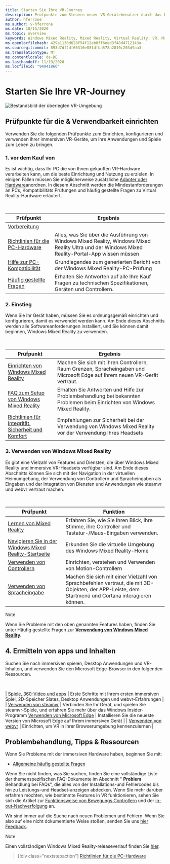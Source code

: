 ```yaml
---
title: Starten Sie Ihre VR-Journey
description: Prüfpunkte zum Steuern neuer VR-Gerätebenutzer durch das Einrichten und verwenden ihrer immersiven VR-Geräte.
author: hferrone
ms.author: v-hferrone
ms.date: 10/15/2020
ms.topic: overview
keywords: Windows Mixed Reality, Mixed Reality, Virtual Reality, VR, Mr,
ms.openlocfilehash: 429a1130d628f54f12eb8ff6eed3f48d4712143a
ms.sourcegitcommit: 893d7df2df66316e881dfba578a2810c203d9aa3
ms.translationtype: MT
ms.contentlocale: de-DE
ms.lasthandoff: 11/19/2020
ms.locfileid: "94941866"
---
```

# <a name="start-your-vr-journey"></a>Starten Sie Ihre VR-Journey

![Bestandsbild der überlegten VR-Umgebung](images/mr-win32-slates-pinspanel.png)

## <a name="setup--usability-checkpoints"></a>Prüfpunkte für die & Verwendbarkeit einrichten

Verwenden Sie die folgenden Prüfpunkte zum Einrichten, konfigurieren und verwenden ihrer immersiven VR-Geräte, um Ihre Anwendungen und Spiele zum Leben zu bringen.

### <a name="1-before-you-buy"></a>1. vor dem Kauf von

Es ist wichtig, dass Ihr PC die von Ihnen gekauften VR-Hardware verarbeiten kann, um die beste Einrichtung und Nutzung zu erzielen. In einigen Fällen müssen Sie möglicherweise zusätzliche [Adapter oder Hardware](recommended-adapters-for-windows-mixed-reality-capable-pcs.md)anordnen. In diesem Abschnitt werden die Mindestanforderungen an PCs, Kompatibilitäts Prüfungen und häufig gestellte Fragen zu Virtual Reality-Hardware erläutert.

<br>

|  Prüfpunkt  |  Ergebnis  |
| --- | --- |
| [Vorbereitung](before-you-start.md) |  |
| [Richtlinien für die PC-Hardware](windows-mixed-reality-minimum-pc-hardware-compatibility-guidelines.md) | Alles, was Sie über die Ausführung von Windows Mixed Reality, Windows Mixed Reality Ultra und der Windows Mixed Reality-Portal-App wissen müssen |
| [Hilfe zur PC-Kompatibilität](get-help-with-pc-compatibility.md) | Grundlegendes zum generierten Bericht von der Windows Mixed Reality-PC-Prüfung |
| [Häufig gestellte Fragen](before-you-buy-faqs.md) | Erhalten Sie Antworten auf alle Ihre Kauf Fragen zu technischen Spezifikationen, Geräten und Controllern. |

### <a name="2-getting-started"></a>2. Einstieg

Wenn Sie Ihr Gerät haben, müssen Sie es ordnungsgemäß einrichten und konfigurieren, damit es verwendet werden kann. Am Ende dieses Abschnitts werden alle Softwareanforderungen installiert, und Sie können damit beginnen, Windows Mixed Reality zu verwenden.

<br>

|  Prüfpunkt  |  Ergebnis  |
| --- | --- |
| [Einrichten von Windows Mixed Reality](set-up-windows-mixed-reality.md) | Machen Sie sich mit ihren Controllern, Raum Grenzen, Spracheingaben und Microsoft Edge auf Ihrem neuen VR-Gerät vertraut. |
| [FAQ zum Setup von Windows Mixed Reality](wmr-setup-faq.md) | Erhalten Sie Antworten und Hilfe zur Problembehandlung bei bekannten Problemen beim Einrichten von Windows Mixed Reality. |
| [Richtlinien für Integrität, Sicherheit und Komfort](wmr-health-safety-comfort.md) | Empfehlungen zur Sicherheit bei der Verwendung von Windows Mixed Reality vor der Verwendung Ihres Headsets  |

### <a name="3-using-windows-mixed-reality"></a>3. Verwenden von Windows Mixed Reality

Es gibt eine Vielzahl von Features und Diensten, die über Windows Mixed Reality und immersive VR-Headsets verfügbar sind. Am Ende dieses Abschnitts können Sie sich mit der Navigation in der virtuellen Heimumgebung, der Verwendung von Controllern und Spracheingaben als Eingaben und der Integration von Diensten und Anwendungen wie steamvr und webvr vertraut machen.

<br>

|  Prüfpunkt  |  Funktion  |
| --- | --- |
| [Lernen von Mixed Reality](learn-mixed-reality.md) | Erfahren Sie, wie Sie Ihren Blick, ihre Stimme, ihre Controller und Tastatur-/Maus-Eingaben verwenden. |
| [Navigieren Sie in der Windows Mixed Reality-Startseite](your-mixed-reality-home.md) | Erkunden Sie die virtuelle Umgebung des Windows Mixed Reality-Home  |
| [Verwenden von Controllern](controllers-in-wmr.md) | Einrichten, verstehen und Verwenden von Motion-Controllern |
| [Verwenden von Spracheingabe](using-speech-in-wmr.md) | Machen Sie sich mit einer Vielzahl von Sprachbefehlen vertraut, die mit 3D-Objekten, der APP-Leiste, dem Startmenü und Cortana interagieren können. |

> [!NOTE]
> Wenn Sie Probleme mit den oben genannten Features haben, finden Sie unter Häufig gestellte Fragen zur **[Verwendung von Windows Mixed Reality](using-wmr-faq.md)**.

## <a name="4-discover-apps-and-content"></a>4. Ermitteln von apps und Inhalten

Suchen Sie nach immersiven spielen, Desktop Anwendungen und VR-Inhalten, und verwenden Sie den Microsoft Edge-Browser in den folgenden Ressourcen. 

<br>

| [Spiele, 360-Video und apps](using-games-and-apps-in-windows-mixed-reality.md) | Erste Schritte mit Ihrem ersten immersiven Spiel, 2D-Speicher Slates, Desktop Anwendungen und webvr-Erfahrungen | | [Verwenden von steamvr](using-steamvr-with-windows-mixed-reality.md) | Verbinden Sie Ihr Gerät, und spielen Sie steamvr-Spiele, und erfahren Sie mehr über das Windows Insider-Programm [Verwenden von Microsoft Edge](using-microsoft-edge.md) | Installieren Sie die neueste Version von Microsoft Edge auf Ihrem immersiven Gerät | | [Verwenden von webvr](webvr.md) | Einrichten, um VR in ihrer Browserumgebung kennenzulernen |

## <a name="troubleshooting-tips--resources"></a>Problembehandlung, Tipps & Ressourcen

Wenn Sie Probleme mit der immersiven Hardware haben, beginnen Sie mit:
 
* [Allgemeine häufig gestellte Fragen](troubleshooting-windows-mixed-reality.md) 

Wenn Sie nicht finden, was Sie suchen, finden Sie eine vollständige Liste der themenspezifischen FAQ-Dokumente im Abschnitt " **Problem** Behandlung bei FAQs", die alles von der Installations-und Fehlercodes bis hin zu Leistungs-und Headset-anzeigen abdecken. Wenn Sie mehr darüber erfahren möchten, wie bestimmte Features in VR funktionieren, sehen Sie sich die Artikel zur [Funktionsweise von Bewegungs Controllern](controllers-in-wmr.md) und der [in-out-Nachverfolgung](tracking-system.md) an.

Wir sind immer auf die Suche nach neuen Problemen und Fehlern. Wenn Sie also auf eine nicht dokumentierte Weise stoßen, senden Sie uns [hier Feedback](filing-feedback.md).

> [!NOTE]
> Einen vollständigen Windows Mixed Reality-releaseverlauf finden Sie [hier](mixed-reality-software.md).

> [!div class="nextstepaction"]
> [Richtlinien für die PC-Hardware](windows-mixed-reality-minimum-pc-hardware-compatibility-guidelines.md)

<br>